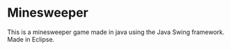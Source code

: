 # Minesweeper

This is a minesweeper game made in java using the Java Swing framework.
Made in Eclipse.